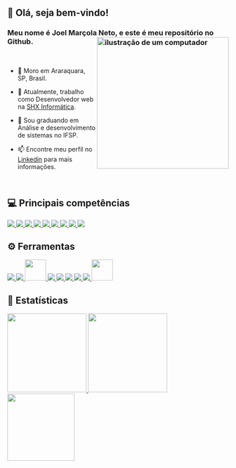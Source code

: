 ## 🔰 Olá, seja bem-vindo!

### Meu nome é Joel Marçola Neto, e este é meu repositório no Github. <img src="" alt="ilustração de um computador" min-width="300px" max-width="300px" width="300px" align="right">

<br>

- 📌 Moro em Araraquara, SP, Brasil.
- 🏢 Atualmente, trabalho como Desenvolvedor web na <a href="https://shx.com.br/solucao/">SHX Informática</a>.
- 🏫 Sou graduando em Análise e desenvolvimento de sistemas no IFSP.
- 📫 Encontre meu perfil no <a href="https://www.linkedin.com/in/joelmarcolaneto" target="_blank">Linkedin</a> para mais informações.

  <br>

## :computer: Principais competências

<div>
<a href="https://angular.io/">
  <img src="https://skillicons.dev/icons?i=angular"/>
</a>
<a href="https://www.java.com/pt-BR/">
  <img src="https://skillicons.dev/icons?i=java"/>
</a>
<a href="https://spring.io/">
  <img src="https://skillicons.dev/icons?i=spring"/>
</a>
<a href="https://developer.mozilla.org/pt-BR/docs/Web/HTML">
  <img src="https://skillicons.dev/icons?i=html"/>
</a>
<a href="https://developer.mozilla.org/pt-BR/docs/Web/CSS">
  <img src="https://skillicons.dev/icons?i=css"/>
</a>
<a href="https://sass-lang.com">
  <img src="https://skillicons.dev/icons?i=sass"/>
</a>
<a href="https://developer.mozilla.org/pt-BR/docs/Web/JavaScript">
  <img src="https://skillicons.dev/icons?i=js"/>
</a>
<a href="https://www.typescriptlang.org/pt/">
  <img src="https://skillicons.dev/icons?i=ts"/>
</a>
<a href="https://www.w3schools.com/c/">
  <img src="https://skillicons.dev/icons?i=c"/>
</a>
</div>

## ⚙️ Ferramentas

<div>
<a href="https://code.visualstudio.com" >
  <img src="https://skillicons.dev/icons?i=vscode"/>
</a>
<a href="https://eclipseide.org/" >
  <img src="https://skillicons.dev/icons?i=eclipse"/>
</a>
<a href="https://www.postman.com">
  <img src="https://i.postimg.cc/QNyBTNVk/postman.png" width="48" height="48"/>
</a>
<a href="https://git-scm.com" >
  <img src="https://skillicons.dev/icons?i=git"/>
</a>
<a href="https://github.com" >
  <img src="https://skillicons.dev/icons?i=github"/>
</a>
<a href="https://about.gitlab.com/">
  <img src="https://skillicons.dev/icons?i=gitlab"/>
</a>
<a href="https://www.postgresql.org">
  <img src="https://skillicons.dev/icons?i=postgres"/>
</a>
<a href="https://www.adobe.com/br/products/photoshop.html" >
  <img src="https://skillicons.dev/icons?i=ps"/>
</a>
  <a href="https://npmjs.com">
  <img src="https://i.postimg.cc/zBfCqdPJ/npm.png" width="48" height="48"/>
</a>
</div>


## 🚀 Estatísticas

<div>
<a href="https://github.com/JoelMNeto">
<img loading="lazy" height="180em" src="https://github-readme-stats.vercel.app/api/top-langs/?username=JoelMNeto&layout=compact&langs_count=7&theme=radical"/>
<img loading="lazy" height="180em" src="https://github-readme-stats.vercel.app/api/?username=JoelMNeto&show_icons=true&include_all_commits=true&theme=radical"/>
<img loading="lazy" height="153em" src="http://github-readme-streak-stats.herokuapp.com/?user=JoelMNeto&amp;theme=radical">
</a>
</div>
